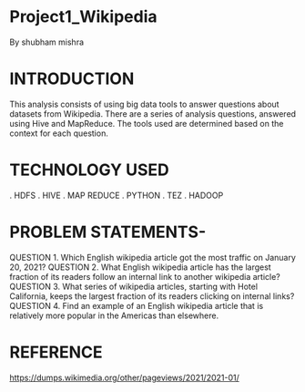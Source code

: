 # Project1_Wikipedia
By shubham mishra

# INTRODUCTION
This analysis consists of using big data tools to answer questions about datasets from Wikipedia. 
There are a series of analysis questions, answered using Hive and MapReduce. 
The tools used are determined based on the context for each question.

# TECHNOLOGY USED
. HDFS
. HIVE
. MAP REDUCE
. PYTHON
. TEZ
. HADOOP

# PROBLEM STATEMENTS-
QUESTION 1.
Which English wikipedia article got the most traffic on January 20, 2021?
QUESTION 2.
What English wikipedia article has the largest fraction of its readers follow an internal link to another wikipedia article?
QUESTION 3.
What series of wikipedia articles, starting with Hotel California, keeps the largest fraction of its readers clicking on internal links? 
QUESTION 4.
Find an example of an English wikipedia article that is relatively more popular in the Americas than elsewhere.

# REFERENCE
  https://dumps.wikimedia.org/other/pageviews/2021/2021-01/
